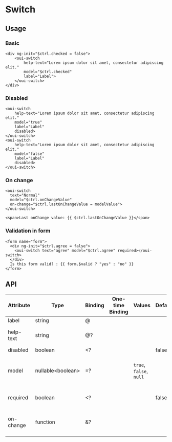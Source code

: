 # Switch

<component-status cx-design="complete" ux="rc"></component-status>

## Usage

### Basic

```html:preview
<div ng-init="$ctrl.checked = false">
    <oui-switch
        help-text="Lorem ipsum dolor sit amet, consectetur adipiscing elit."
        model="$ctrl.checked"
        label="Label">
    </oui-switch>
</div>
```

### Disabled

```html:preview
<oui-switch
    help-text="Lorem ipsum dolor sit amet, consectetur adipiscing elit."
    model="true"
    label="Label"
    disabled>
</oui-switch>
<oui-switch
    help-text="Lorem ipsum dolor sit amet, consectetur adipiscing elit."
    model="false"
    label="Label"
    disabled>
</oui-switch>
```

### On change

```html:preview
<oui-switch
  text="Normal"
  model="$ctrl.onChangeValue"
  on-change="$ctrl.lastOnChangeValue = modelValue">
</oui-switch>

<span>Last onChange value: {{ $ctrl.lastOnChangeValue }}</span>
```

### Validation in form

```html:preview
<form name="form">
  <div ng-init="$ctrl.agree = false">
    <oui-switch text="agree" model="$ctrl.agree" required></oui-switch>
  </div>
  Is this form valid? : {{ form.$valid ? "yes" : "no" }}
</form>
```

## API

| Attribute     | Type                    | Binding | One-time Binding | Values                   | Default | Description
| ----          | ----                    | ----    | ----             | ----                     | ----    | ----
| label         | string                  | @       |                  |                          |         | switch label
| help-text     | string                  | @?      |                  |                          |         | helper or description text
| disabled      | boolean                 | <?      |                  |                          | false   | disabled flag
| model         | nullable&lt;boolean&gt; | =?      |                  | `true`, `false`, `null`  |         | current value of the switch and null is considered as `indeterminate`
| required      | boolean                 | <?      |                  |                          | false   | `true` if the switch should be on
| on-change     | function                | &?      |                  |                          |         | handler triggered when value has changed
